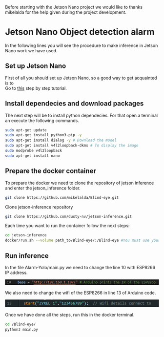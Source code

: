 Before starting with the Jetson Nano project we would like to thanks mikelalda for the help given during the project development.
# Jetson Nano Object detection alarm

In the following lines you will see the procedure to make inference in Jetson Nano work we have used.

## Set up Jetson Nano
First of all you should set up Jetson Nano, so a good way to get acquainted is to  
Go to [this](https://developer.nvidia.com/embedded/learn/get-started-jetson-nano-devkit#intro) step by step tutorial.

## Install dependecies and download packages

The next step will be to install python dependecies. For that open a terminal an execute the following commands.

```bash
sudo apt-get update
sudo apt-get install python3-pip -y
sudo apt-get install dialog -y # Download the model
sudo apt-get install v4l2loopback-dkms # To display the image
sudo modprobe v4l2loopback
sudo apt-get install nano 
```

## Prepare the docker container

To prepare the docker we need to clone the repository of jetson inference and enter the jetson_inference folder.
```bash
git clone https://github.com/mikelalda/Blind-eye.git

```

Clone jetson-inference repository

```bash
git clone https://github.com/dusty-nv/jetson-inference.git


```

Each time you want to run the container follow the next steps:

```bash
cd jetson-inference
docker/run.sh --volume path_to/Blind-eye/:/Blind-eye #You must use your own computer path.
```

## Run inference

In the file Alarm-Yolo/main.py we need to change the line 10 with ESP8266 IP address.

![](assets/2023-05-03_101412.png)

We also need to change the wifi of the ESP8266 in line 13 of Arduino code.

![](assets/2023-05-03_101304.png)

Once we have done all the steps, run this in the docker terminal.
 
```bash
cd /Blind-eye/
python3 main.py
```
